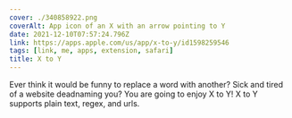 ```yaml
---
cover: ./340858922.png
coverAlt: App icon of an X with an arrow pointing to Y
date: 2021-12-10T07:57:24.796Z
link: https://apps.apple.com/us/app/x-to-y/id1598259546
tags: [link, me, apps, extension, safari]
title: X to Y
---
```


Ever think it would be funny to replace a word with another? Sick and tired of a website deadnaming you? You are going to enjoy X to Y! X to Y supports plain text, regex, and urls.
